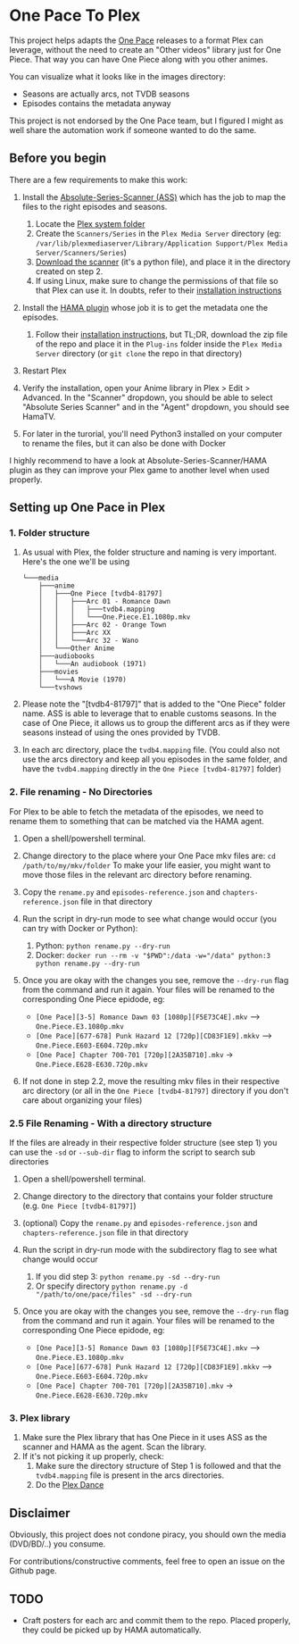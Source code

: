 # One Pace To Plex
This project helps adapts the [One Pace](https://onepace.net/) releases to a format Plex can leverage, without the need to create an "Other videos" library just for One Piece. That way you can have One Piece along with you other animes.

You can visualize what it looks like in the images directory:
- Seasons are actually arcs, not TVDB seasons
- Episodes contains the metadata anyway

This project is not endorsed by the One Pace team, but I figured I might as well share the automation work if someone wanted to do the same.

## Before you begin
There are a few requirements to make this work:

1.  Install the [Absolute-Series-Scanner (ASS)](https://github.com/ZeroQI/Absolute-Series-Scanner) which has the job to map the files to the right episodes and seasons.
    1. Locate the [Plex system folder](https://github.com/ZeroQI/Absolute-Series-Scanner#plex-system-folder-location)
    2. Create the `Scanners/Series` in the `Plex Media Server` directory (eg: `/var/lib/plexmediaserver/Library/Application Support/Plex Media Server/Scanners/Series`)
    3. [Download the scanner](https://raw.githubusercontent.com/ZeroQI/Absolute-Series-Scanner/master/Scanners/Series/Absolute%20Series%20Scanner.py) (it's a python file), and place it in the directory created on step 2.
    4. If using Linux, make sure to change the permissions of that file so that Plex can use it. In doubts, refer to their [installation instructions](https://github.com/ZeroQI/Absolute-Series-Scanner#install--update)

2.  Install the [HAMA plugin](https://github.com/ZeroQI/Hama.bundle) whose job it is to get the metadata one the episodes.
    1. Follow their [installation instructions](https://github.com/ZeroQI/Hama.bundle#installation), but TL;DR, download the zip file of the repo and place it in the `Plug-ins` folder inside the `Plex Media Server` directory (or `git clone` the repo in that directory)

3.  Restart Plex

4.  Verify the installation, open your Anime library in Plex > Edit > Advanced. In the "Scanner" dropdown, you should be able to select "Absolute Series Scanner" and in the "Agent" dropdown, you should see HamaTV.

5.  For later in the turorial, you'll need Python3 installed on your computer to rename the files, but it can also be done with Docker

I highly recommend to have a look at Absolute-Series-Scanner/HAMA plugin as they can improve your Plex game to another level when used properly.


## Setting up One Pace in Plex

### 1. Folder structure
1.  As usual with Plex, the folder structure and naming is very important. Here's the one we'll be using
    ```
    └───media
        ├───anime
        │   ├───One Piece [tvdb4-81797]
        │   │   ├───Arc 01 - Romance Dawn
        │   │   │   ├───tvdb4.mapping
        │   │   │   └───One.Piece.E1.1080p.mkv
        │   │   ├───Arc 02 - Orange Town
        │   │   ├───Arc XX
        │   │   └───Arc 32 - Wano
        │   └───Other Anime
        ├───audiobooks
        │   └───An audiobook (1971)
        ├───movies
        │   └───A Movie (1970)
        └───tvshows
    ```

2.  Please note the "[tvdb4-81797]" that is added to the "One Piece" folder name. ASS is able to leverage that to enable customs seasons. In the case of One Piece, it allows us to group the different arcs as if they were seasons instead of using the ones provided by TVDB.

3. In each arc directory, place the `tvdb4.mapping` file. (You could also not use the arcs directory and keep all you episodes in the same folder, and have the `tvdb4.mapping` directly in the `One Piece [tvdb4-81797]` folder)

### 2. File renaming - No Directories
For Plex to be able to fetch the metadata of the episodes, we need to rename them to something that can be matched via the HAMA agent.
1.  Open a shell/powershell terminal.

2.  Change directory to the place where your One Pace mkv files are: `cd /path/to/my/mkv/folder`
    To make your life easier, you might want to move those files in the relevant arc directory before renaming.

3.  Copy the `rename.py` and `episodes-reference.json` and `chapters-reference.json` file in that directory

4.  Run the script in dry-run mode to see what change would occur (you can try with Docker or Python):
    1. Python: `python rename.py --dry-run`
    2. Docker: `docker run --rm -v "$PWD":/data -w="/data" python:3 python rename.py --dry-run`

5.  Once you are okay with the changes you see, remove the `--dry-run` flag from the command and run it again.
    Your files will be renamed to the corresponding One Piece epidode, eg:
    - `[One Pace][3-5] Romance Dawn 03 [1080p][F5E73C4E].mkv` --> `One.Piece.E3.1080p.mkv`
    - `[One Pace][677-678] Punk Hazard 12 [720p][CD83F1E9].mkkv` --> `One.Piece.E603-E604.720p.mkv`
    - `[One Pace] Chapter 700-701 [720p][2A35B710].mkv` -> `One.Piece.E628-E630.720p.mkv`

6.  If not done in step 2.2, move the resulting mkv files in their respective arc directory (or all in the `One Piece [tvdb4-81797]` directory if you don't care about organizing your files)

### 2.5 File Renaming - With a directory structure
If the files are already in their respective folder structure (see step 1) you can use the `-sd` or `--sub-dir` flag to inform the script to search sub directories
1.  Open a shell/powershell terminal.

2.  Change directory to the directory that contains your folder structure (e.g. `One Piece [tvdb4-81797]`)

3.  (optional) Copy the `rename.py` and `episodes-reference.json` and `chapters-reference.json` file in that directory

4.  Run the script in dry-run mode with the subdirectory flag to see what change would occur

    1.  If you did step 3: `python rename.py -sd --dry-run`
    2.  Or specify directory `python rename.py -d "/path/to/one/pace/files" -sd --dry-run`

5.  Once you are okay with the changes you see, remove the `--dry-run` flag from the command and run it again.
    Your files will be renamed to the corresponding One Piece epidode, eg:
    - `[One Pace][3-5] Romance Dawn 03 [1080p][F5E73C4E].mkv` --> `One.Piece.E3.1080p.mkv`
    - `[One Pace][677-678] Punk Hazard 12 [720p][CD83F1E9].mkkv` --> `One.Piece.E603-E604.720p.mkv`
    - `[One Pace] Chapter 700-701 [720p][2A35B710].mkv` -> `One.Piece.E628-E630.720p.mkv`

### 3. Plex library
1.  Make sure the Plex library that has One Piece in it uses ASS as the scanner and HAMA as the agent. Scan the library.
2.  If it's not picking it up properly, check:
    1. Make sure the directory structure of Step 1 is followed and that the `tvdb4.mapping` file is present in the arcs directories.
    2. Do the [Plex Dance](https://forums.plex.tv/t/the-plex-dance/197064)

## Disclaimer
Obviously, this project does not condone piracy, you should own the media (DVD/BD/..) you consume.

For contributions/constructive comments, feel free to open an issue on the Github page.

## TODO
- Craft posters for each arc and commit them to the repo. Placed properly, they could be picked up by HAMA automatically.